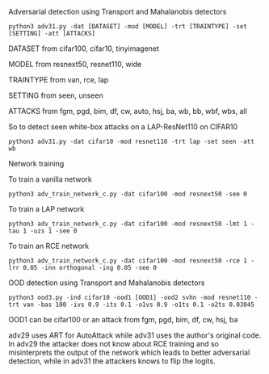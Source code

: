 Adversarial detection using Transport and Mahalanobis detectors

```
python3 adv31.py -dat [DATASET] -mod [MODEL] -trt [TRAINTYPE] -set [SETTING] -att [ATTACKS] 
```
DATASET from cifar100, cifar10, tinyimagenet

MODEL from resnext50, resnet110, wide

TRAINTYPE from van, rce, lap

SETTING from seen, unseen

ATTACKS from fgm, pgd, bim, df, cw, auto, hsj, ba, wb, bb, wbf, wbs, all


So to detect seen white-box attacks on a LAP-ResNet110 on CIFAR10

```
python3 adv31.py -dat cifar10 -mod resnet110 -trt lap -set seen -att wb
```

Network training

To train a vanilla network
```
python3 adv_train_network_c.py -dat cifar100 -mod resnext50 -see 0
```

To train a LAP network
```
python3 adv_train_network_c.py -dat cifar100 -mod resnext50 -lmt 1 -tau 1 -uzs 1 -see 0
```

To train an RCE network
```
python3 adv_train_network_c.py -dat cifar100 -mod resnext50 -rce 1 -lrr 0.05 -inn orthogonal -ing 0.05 -see 0
```

OOD detection using Transport and Mahalanobis detectors
```
python3 ood3.py -ind cifar10 -ood1 [OOD1] -ood2 svhn -mod resnet110 -trt van -bas 100 -ivs 0.9 -its 0.1 -o1vs 0.9 -o1ts 0.1 -o2ts 0.03845
```

OOD1 can be cifar100 or an attack from fgm, pgd, bim, df, cw, hsj, ba



adv29 uses ART for AutoAttack while adv31 uses the author's original code. In adv29 the attacker does not know about RCE training and so misinterprets the output of the network which leads to better adversarial detection, while in adv31 the attackers knows to flip the logits.
